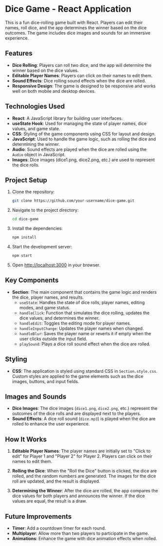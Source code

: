 # Dice Game - React Application

This is a fun dice-rolling game built with React. Players can edit their names, roll dice, and the app determines the winner based on the dice outcomes. The game includes dice images and sounds for an immersive experience.

## Features

- **Dice Rolling**: Players can roll two dice, and the app will determine the winner based on the dice values.
- **Editable Player Names**: Players can click on their names to edit them.
- **Sound Effects**: Dice rolling sound effects when the dice are rolled.
- **Responsive Design**: The game is designed to be responsive and works well on both mobile and desktop devices.

## Technologies Used

- **React**: A JavaScript library for building user interfaces.
- **useState Hook**: Used for managing the state of player names, dice values, and game state.
- **CSS**: Styling of the game components using CSS for layout and design.
- **JavaScript**: Used to handle the game logic, such as rolling the dice and determining the winner.
- **Audio**: Sound effects are played when the dice are rolled using the `Audio` object in JavaScript.
- **Images**: Dice images (dice1.png, dice2.png, etc.) are used to represent the dice rolls.

## Project Setup

1. Clone the repository:

    ```bash
    git clone https://github.com/your-username/dice-game.git
    ```

2. Navigate to the project directory:

    ```bash
    cd dice-game
    ```

3. Install the dependencies:

    ```bash
    npm install
    ```

4. Start the development server:

    ```bash
    npm start
    ```

5. Open [http://localhost:3000](http://localhost:3000) in your browser.

## Key Components

- **Section**: The main component that contains the game logic and renders the dice, player names, and results.
    - `useState`: Handles the state of dice rolls, player names, editing modes, and game status.
    - `handleClick`: Function that simulates the dice rolling, updates the dice values, and determines the winner.
    - `handleEdit`: Toggles the editing mode for player names.
    - `handleInputChange`: Updates the player names when changed.
    - `handleBlur`: Saves the player name or reverts it if empty when the user clicks outside the input field.
    - `playSound`: Plays a dice roll sound effect when the dice are rolled.

## Styling

- **CSS**: The application is styled using standard CSS in `Section.style.css`. Custom styles are applied to the game elements such as the dice images, buttons, and input fields.

## Images and Sounds

- **Dice Images**: The dice images (`dice1.png`, `dice2.png`, etc.) represent the outcomes of the dice rolls and are displayed next to the players.
- **Sound Effects**: A dice roll sound (`dice.mp3`) is played when the dice are rolled to enhance the user experience.

## How It Works

1. **Editable Player Names**: The player names are initially set to "Click to edit" for Player 1 and "Player 2" for Player 2. Players can click on their names to edit them.
   
2. **Rolling the Dice**: When the "Roll the Dice" button is clicked, the dice are rolled, and the random numbers are generated. The images for the dice roll are updated, and the result is displayed.

3. **Determining the Winner**: After the dice are rolled, the app compares the dice values for both players and announces the winner. If the dice values are equal, the result is a draw.

## Future Improvements

- **Timer**: Add a countdown timer for each round.
- **Multiplayer**: Allow more than two players to participate in the game.
- **Animations**: Enhance the game with dice animation effects when rolled.

